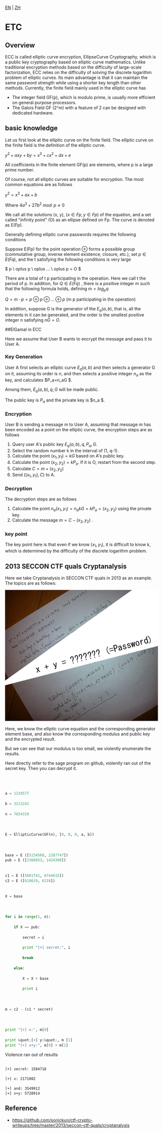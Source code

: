 [EN](./ecc.md) | [ZH](./ecc-zh.md)




# ETC


## Overview


ECC is called elliptic curve encryption, EllipseCurve Cryptography, which is a public key cryptography based on elliptic curve mathematics. Unlike traditional encryption methods based on the difficulty of large-scale factorization, ECC relies on the difficulty of solving the discrete logarithm problem of elliptic curves. Its main advantage is that it can maintain the same password strength while using a shorter key length than other methods. Currently, the finite field mainly used in the elliptic curve has


- The integer field GF(p), which is modulo prime, is usually more efficient on general purpose processors.
- The Galois Field GF (2^m) with a feature of 2 can be designed with dedicated hardware.


## basic knowledge


Let us first look at the elliptic curve on the finite field. The elliptic curve on the finite field is the definition of the elliptic curve.


$y^2+axy+by=x^3+cx^2+dx+e$



All coefficients in the finite element GF(p) are elements, where p is a large prime number.


Of course, not all elliptic curves are suitable for encryption. The most common equations are as follows


$y^2=x^3+ax+b$



Where $4a^3+27b^2 \bmod p \neq 0$


We call all the solutions (x, y), ($x\in Fp, y \in Fp$) of the equation, and a set called &quot;infinity point&quot; (O) as an ellipse defined on Fp. The curve is denoted as E(Fp).


Generally defining elliptic curve passwords requires the following conditions


Suppose E(Fp) for the point operation $\oplus$ forms a possible group (commutative group, inverse element existence, closure, etc.), set $p\in E(Fq)$, and the t satisfying the following conditions is very large


$ p \ oplus p \ oplus ... \ oplus p = O $


There are a total of t p participating in the operation. Here we call t the period of p. In addition, for $Q\in E(Fq)$ , there is a positive integer m such that the following formula holds, defining $m=log_pq$


$Q=m\cdot p =p \oplus p \oplus ... \oplus p$ (m p participating in the operation)


In addition, suppose G is the generator of the $E_q (a,b)$, that is, all the elements in it can be generated, and the order is the smallest positive integer n satisfying $nG=O$.


##ElGamal in ECC


Here we assume that User B wants to encrypt the message and pass it to User A.


### Key Generation


User A first selects an elliptic curve $E_q (a,b)$ and then selects a generator G on it, assuming its order is n, and then selects a positive integer $n_a$ as the key, and calculates $P_a=n_aG $.


Among them, $E_q(a,b), q,G$ will be made public.


The public key is $P_a$ and the private key is $n_a $.


### Encryption


User B is sending a message m to User A, assuming that message m has been encoded as a point on the elliptic curve, the encryption steps are as follows


1. Query user A&#39;s public key $E_q(a,b), q, P_a,G$.
2. Select the random number k in the interval of (1, q-1).
3. Calculate the point $(x_1,y_1)=kG$ based on A&#39;s public key.
4. Calculate the point $(x_2,y_2)=kP_a$. If it is O, restart from the second step.
5. Calculate $C=m+(x_2,y_2)$
6. Send $((x_1,y_1),C)$ to A.


### Decryption


The decryption steps are as follows


1. Calculate the point $n_a(x_1,y_1)=n_akG=kP_a=(x_2,y_2)$ using the private key.
2. Calculate the message $m=C-(x_2,y_2)$ .


### key point


The key point here is that even if we know $(x_1,y_1)$, it is difficult to know k, which is determined by the difficulty of the discrete logarithm problem.


## 2013 SECCON CTF quals Cryptanalysis



Here we take Cryptanalysis in SECCON CTF quals in 2013 as an example. The topics are as follows:


![img](./figure/2013-seccon-ctf-crypt-desp.png)



Here, we know the elliptic curve equation and the corresponding generator element base, and also know the corresponding modulus and public key and the encrypted result.


But we can see that our modulus is too small, we violently enumerate the results.


Here directly refer to the sage program on github, violently ran out of the secret key. Then you can decrypt it.


```python



a = 1234577

b = 3213242

n = 7654319



E = EllipticCurve(GF(n), [0, 0, 0, a, b])



base = E ([5234568, 2287747])
pub = E ([2366653, 1424308])


c1 = E ([5081741, 6744615])
c2 = E ([610619, 6218])


X = base



for i in range(1, n):

    if X == pub:

        secret = i

        print "[+] secret:", i

        break

    else:

        X = X + base

        print i



m = c2 - (c1 * secret)



print "[+] x:", m[0]

print &quot;[+] y:&quot;, m [1]
print "[+] x+y:", m[0] + m[1]

```



Violence ran out of results


```shell

[+] secret: 1584718

[+] x: 2171002

[+] and: 3549912
[+] x+y: 5720914

```



## Reference

- https://github.com/sonickun/ctf-crypto-writeups/tree/master/2013/seccon-ctf-quals/cryptanalysis
